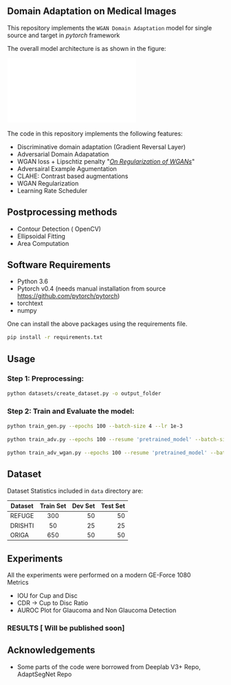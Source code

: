 ## Domain Adaptation on Medical Images

This repository implements the `WGAN Domain Adaptation` model for single  source and target in *pytorch* framework

The overall model architecture is as shown in the figure:

![WGAN Model](segmentation_pipeline.pdf)

[WGAN Model]: (segmentation_pipeline.pdf) "Model architecture"


The code in this repository implements the following features:
* Discriminative domain adaptation (Gradient Reversal Layer)
* Adversarial Domain Adapatation
* WGAN loss + Lipschtiz penalty "*[On Regularization of WGANs](https://arxiv.org/pdf/1709.08894.pdf)*"
* Adversairal Example Agumentation 
* CLAHE: Contrast based augmentations
* WGAN Regularization 
* Learning Rate Scheduler

## Postprocessing methods
* Contour Detection ( OpenCV)
* Ellipsoidal Fitting
* Area Computation 

## Software Requirements
* Python 3.6
* Pytorch v0.4 (needs manual installation from source https://github.com/pytorch/pytorch)
* torchtext
* numpy

One can install the above packages using the requirements file.
```bash
pip install -r requirements.txt
```


## Usage

### Step 1: Preprocessing:
```bash
python datasets/create_dataset.py -o output_folder
```

### Step 2: Train and Evaluate the model:

```bash
python train_gen.py --epochs 100 --batch-size 4 --lr 1e-3
```

```bash
python train_adv.py --epochs 100 --resume 'pretrained_model' --batch-size 4 --lr 1e-4  --gamma
```

```bash
python train_adv_wgan.py --epochs 100 --resume 'pretrained_model' --batch-size 4 --lr 1e-4  --gamma
```

## Dataset

Dataset Statistics included in `data` directory are:

| Dataset                     |Train Set|Dev Set|Test Set|
| --------------------------- |:-------:|------:|-------:|
| REFUGE                      | 300 | 50   | 50    |
| DRISHTI                     | 50 | 25 | 25  |
| ORIGA                       | 650| 50   | 50  |


## Experiments
All the experiments were performed on a modern GE-Force 1080  
Metrics 
* IOU for Cup and Disc
* CDR -> Cup to Disc Ratio 
* AUROC Plot for Glaucoma and Non Glaucoma Detection 

### RESULTS [ Will be published soon]
<!-- [Dataset URL]

| Method                     | IOU Disc | IOU Cup |CDR | 
| ---------------------------|:-----:| :----: |------:| -----:|
| Deeplab V3+                |0.877 | 36.52 |32.5 M | 
| Domain-adversarial (DANN)  |0.89 |69.3 M | 15.5K |
| Adversarial discriminative (ADDA) |0.885 |29.55 | 41.3 M |
| Patch-based adversarial    |0.8944 | 41.8 M | 35.5K |
| WGAN domain adaptation     |0.91| 42.3 M | 52.5K |

<sup>*</sup>1 epoch get completed in around 180 seconds. -->


## Acknowledgements
* Some parts of the code were borrowed from Deeplab V3+ Repo, AdaptSegNet Repo
